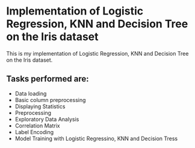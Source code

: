 # Implementation of Logistic Regression, KNN and Decision Tree on the Iris dataset

This is my implementation of Logistic Regression, KNN and Decision Tree on the Iris dataset.

## Tasks performed are:

<ul>
<li>Data loading</li>
<li> Basic column preprocessing</li>
<li>Displaying Statistics</li>
<li>Preprocessing</li>
<li>Exploratory Data Analysis</li>
<li>Correlation Matrix</li>
<li>Label Encoding</li>
<li>Model Training with Logistic Regressino, KNN and Decision Tress</li>
</ul>